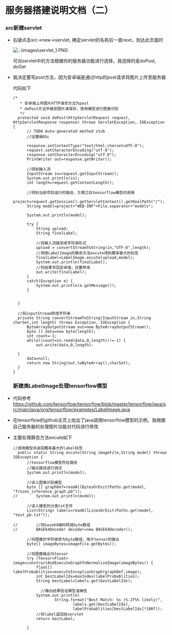 # 服务器搭建说明文档（二）

### src新建servlet

- 右键点击src->new->servlet, 确定servlet的名称后一直next，到达此页面时

  ![..\images\servlet_1.PNG]()

  可对servlet中的方法根据你的服务器功能进行选择，我选择的是doPost, doGet

- 我决定要写post方法，因为安卓端是通过http的post请求将图片上传至服务器

  代码如下

  ```
  /*
  	 * 安卓端上传图片HTTP请求方法为post
  	 * doPost方法中接受图片请保存，使用模型进行图像识别
  	 */
  	protected void doPost(HttpServletRequest request, HttpServletResponse response) throws ServletException, IOException {
  		// TODO Auto-generated method stub
  		//设置编码s
  		
  		response.setContentType("text/html,charset=UTF-8");
  		request.setCharacterEncoding("utf-8");
  		response.setCharacterEncoding("utf-8");
  		PrintWriter out=response.getWriter();
  		
  		//得到输入流
  		InputStream in=request.getInputStream();
  		System.out.println(in);
  		int length=request.getContentLength();
  		
  		//得到当前项目运行的路径，方便之后tensorflow模型的调用
  		project=request.getSession().getServletContext().getRealPath("/");
  		String model=project+"WEB-INF"+File.separator+"models";
  		
  		System.out.println(model);
  		
  		try {
  			String upload;
  			String finalLabel;
  			
  			//将输入流接受成字符串形式
  			upload = convertStreamToString(in,"UTF-8",length);
  			//调用LabelImage的静态方法excute得到概率最大的标签
  			finalLabel=LabelImage.excute(upload,model);
  			System.out.println(finalLabel);
  			//将结果写回安卓端，还要修改
  			out.write(finalLabel);
  		}
  		catch(Exception e) {
  			System.out.println(e.getMessage());
  		}
  								
  		
  	}
  	
  	//将inputStream转成字符串
  	private String convertStreamToString(InputStream in,String charSet,int length) throws Exception, IOException {
  		ByteArrayOutputStream out=new ByteArrayOutputStream();
  		byte [] data=new byte[length];
  		int count=-1;
  		while((count=in.read(data,0,length))!=-1) {
  			out.write(data,0,length);
  		
  	}
  		data=null;
  		return new String(out.toByteArray(),charSet);
  	}
  }
  ```

  ### 新建类LabelImage处理tensorflow模型

- 代码参考<https://github.com/tensorflow/tensorflow/blob/master/tensorflow/java/src/main/java/org/tensorflow/examples/LabelImage.java>

- 在tensorflow的github主页上给出了java调用tensorflow模型的示例，我根据自己服务器的处理图片功能对代码进行修改

- 主要处理静态方法excute如下

  ```
  //调用模型并返回概率最大的label标签
  	public static String excute(String imageFile,String model) throws IOException {
  		//tensorflow模型所在路径
  	    //输出路径进行调试
  		System.out.println(model);
  	
  	    //读入图像识别模型
  		byte [] graphDef=readAllBytesOrExit(Paths.get(model, "frozen_inference_graph.pb"));
  //		System.out.println(model);
  
  		//读入模型的分类txt文件
  		List<String> labels=readAllLinesOrExit(Paths.get(model, "test_pb.txt"));
  		
  //		//将base64编码转成byte数组
  //		BASE64Decoder decoder=new BASE64Decoder();
  		
  		//将图像的字符串转为byte数组，用于tensor的输出
  		byte[] imageBytes=imageFile.getBytes();
  		
  		//将图像输出为tensor
  		try (Tensor<Float> image=constructAndExecuteGraphToNormalizeImage(imageBytes)) {
  			float[] labelProbablities=executeInceptionGraph(graphDef,image);
  			int bestLabelIdx=maxIndex(labelProbablities);
  			String bestLabel=labels.get(bestLabelIdx);
  			
              //输出结果验证模型准确性
  			System.out.println(
  					String.format("Best Match: %s (%.2f%% likely)",
  							labels.get(bestLabelIdx),
  							labelProbablities[bestLabelIdx]*100f));
  			//将label返回给servlet
  			return bestLabel;
  
  		}
  ```

  